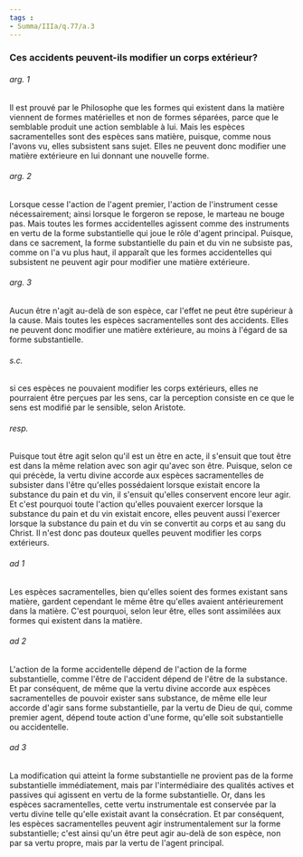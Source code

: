 ```yaml
---
tags : 
- Summa/IIIa/q.77/a.3
---
```


### Ces accidents peuvent-ils modifier un corps extérieur?

###### arg. 1
Il est prouvé par le Philosophe que les formes qui existent dans la matière viennent de formes matérielles et non de formes séparées, parce que le semblable produit une action semblable à lui. Mais les espèces sacramentelles sont des espèces sans matière, puisque, comme nous l'avons vu, elles subsistent sans sujet. Elles ne peuvent donc modifier une matière extérieure en lui donnant une nouvelle forme. 

###### arg. 2
Lorsque cesse l'action de l'agent premier, l'action de l'instrument cesse nécessairement; ainsi lorsque le forgeron se repose, le marteau ne bouge pas. Mais toutes les formes accidentelles agissent comme des instruments en vertu de la forme substantielle qui joue le rôle d'agent principal. Puisque, dans ce sacrement, la forme substantielle du pain et du vin ne subsiste pas, comme on l'a vu plus haut, il apparaît que les formes accidentelles qui subsistent ne peuvent agir pour modifier une matière extérieure. 

###### arg. 3
Aucun être n'agit au-delà de son espèce, car l'effet ne peut être supérieur à la cause. Mais toutes les espèces sacramentelles sont des accidents. Elles ne peuvent donc modifier une matière extérieure, au moins à l'égard de sa forme substantielle. 

###### s.c.
si ces espèces ne pouvaient modifier les corps extérieurs, elles ne pourraient être perçues par les sens, car la perception consiste en ce que le sens est modifié par le sensible, selon Aristote. 

###### resp.
Puisque tout être agit selon qu'il est un être en acte, il s'ensuit que tout être est dans la même relation avec son agir qu'avec son être. Puisque, selon ce qui précède, la vertu divine accorde aux espèces sacramentelles de subsister dans l'être qu'elles possédaient lorsque existait encore la substance du pain et du vin, il s'ensuit qu'elles conservent encore leur agir. Et c'est pourquoi toute l'action qu'elles pouvaient exercer lorsque la substance du pain et du vin existait encore, elles peuvent aussi l'exercer lorsque la substance du pain et du vin se convertit au corps et au sang du Christ. Il n'est donc pas douteux quelles peuvent modifier les corps extérieurs. 

###### ad 1
Les espèces sacramentelles, bien qu'elles soient des formes existant sans matière, gardent cependant le même être qu'elles avaient antérieurement dans la matière. C'est pourquoi, selon leur être, elles sont assimilées aux formes qui existent dans la matière. 

###### ad 2
L'action de la forme accidentelle dépend de l'action de la forme substantielle, comme l'être de l'accident dépend de l'être de la substance. Et par conséquent, de même que la vertu divine accorde aux espèces sacramentelles de pouvoir exister sans substance, de même elle leur accorde d'agir sans forme substantielle, par la vertu de Dieu de qui, comme premier agent, dépend toute action d'une forme, qu'elle soit substantielle ou accidentelle. 

###### ad 3
La modification qui atteint la forme substantielle ne provient pas de la forme substantielle immédiatement, mais par l'intermédiaire des qualités actives et passives qui agissent en vertu de la forme substantielle. Or, dans les espèces sacramentelles, cette vertu instrumentale est conservée par la vertu divine telle qu'elle existait avant la consécration. Et par conséquent, les espèces sacramentelles peuvent agir instrumentalement sur la forme substantielle; c'est ainsi qu'un être peut agir au-delà de son espèce, non par sa vertu propre, mais par la vertu de l'agent principal. 

